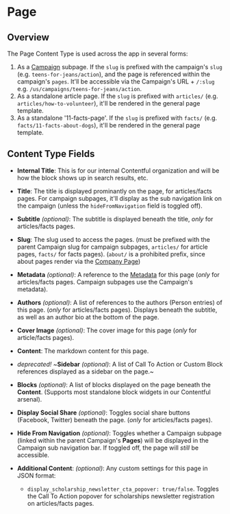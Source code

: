 # Page

## Overview

The Page Content Type is used across the app in several forms:

1. As a [Campaign](./campaign.md) subpage. If the `slug` is prefixed with the campaign's `slug` (e.g. `teens-for-jeans/action`), and the page is referenced within the campaign's `pages`. It'll be accessible via the Campaign's URL + `/:slug` e.g. `/us/campaigns/teens-for-jeans/action`.
2. As a standalone article page. If the `slug` is prefixed with `articles/` (e.g. `articles/how-to-volunteer`), it'll be rendered in the general page template.
3. As a standalone '11-facts-page'. If the `slug` is prefixed with `facts/` (e.g. `facts/11-facts-about-dogs`), it'll be rendered in the general page template.

## Content Type Fields

- **Internal Title**: This is for our internal Contentful organization and will be how the block shows up in search results, etc.

- **Title**: The title is displayed prominantly on the page, for articles/facts pages. For campaign subpages, it'll display as the sub navigation link on the campaign (unless the `hideFromNavigation` field is toggled off).

- **Subtitle** _(optional)_: The subtitle is displayed beneath the title, _only_ for articles/facts pages.

- **Slug**: The slug used to access the pages. (must be prefixed with the parent Campaign slug for campaign subpages, `articles/` for article pages, `facts/` for facts pages). (`about/` is a prohibited prefix, since about pages render via the [Company Page](./company-page))

- **Metadata** _(optional)_: A reference to the [Metadata](./metadata) for this page (_only_ for articles/facts pages. Campaign subpages use the Campaign's metadata).

- **Authors** _(optional)_: A list of references to the authors (Person entries) of this page. (_only_ for articles/facts pages). Displays beneath the subtitle, as well as an author bio at the bottom of the page.

- **Cover Image** _(optional)_: The cover image for this page (_only_ for article/facts pages).

- **Content**: The markdown content for this page.

- _deprecated!_ ~**Sidebar** _(optional)_: A list of Call To Action or Custom Block references displayed as a sidebar on the page.~

- **Blocks** _(optional)_: A list of blocks displayed on the page beneath the **Content**. (Supports most standalone block widgets in our Contentful arsenal).

- **Display Social Share** _(optional)_: Toggles social share buttons (Facebook, Twitter) beneath the page. (_only_ for articles/facts pages).

- **Hide From Navigation** _(optional)_: Toggles whether a Campaign subpage (linked within the parent Campaign's **Pages**) will be displayed in the Campaign sub navigation bar. If toggled off, the page will _still_ be accessible.

- **Additional Content**: _(optional)_: Any custom settings for this page in JSON format:
  - `display_scholarship_newsletter_cta_popover: true/false`. Toggles the Call To Action popover for scholarships newsletter registration on articles/facts pages.
